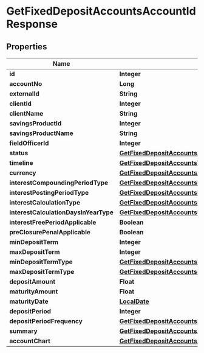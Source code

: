 
# GetFixedDepositAccountsAccountIdResponse

## Properties
Name | Type | Description | Notes
------------ | ------------- | ------------- | -------------
**id** | **Integer** |  |  [optional]
**accountNo** | **Long** |  |  [optional]
**externalId** | **String** |  |  [optional]
**clientId** | **Integer** |  |  [optional]
**clientName** | **String** |  |  [optional]
**savingsProductId** | **Integer** |  |  [optional]
**savingsProductName** | **String** |  |  [optional]
**fieldOfficerId** | **Integer** |  |  [optional]
**status** | [**GetFixedDepositAccountsStatus**](GetFixedDepositAccountsStatus.md) |  |  [optional]
**timeline** | [**GetFixedDepositAccountsTimeline**](GetFixedDepositAccountsTimeline.md) |  |  [optional]
**currency** | [**GetFixedDepositAccountsAccountIdCurrency**](GetFixedDepositAccountsAccountIdCurrency.md) |  |  [optional]
**interestCompoundingPeriodType** | [**GetFixedDepositAccountsInterestCompoundingPeriodType**](GetFixedDepositAccountsInterestCompoundingPeriodType.md) |  |  [optional]
**interestPostingPeriodType** | [**GetFixedDepositAccountsInterestPostingPeriodType**](GetFixedDepositAccountsInterestPostingPeriodType.md) |  |  [optional]
**interestCalculationType** | [**GetFixedDepositAccountsInterestCalculationType**](GetFixedDepositAccountsInterestCalculationType.md) |  |  [optional]
**interestCalculationDaysInYearType** | [**GetFixedDepositAccountsInterestCalculationDaysInYearType**](GetFixedDepositAccountsInterestCalculationDaysInYearType.md) |  |  [optional]
**interestFreePeriodApplicable** | **Boolean** |  |  [optional]
**preClosurePenalApplicable** | **Boolean** |  |  [optional]
**minDepositTerm** | **Integer** |  |  [optional]
**maxDepositTerm** | **Integer** |  |  [optional]
**minDepositTermType** | [**GetFixedDepositAccountsMinDepositTermType**](GetFixedDepositAccountsMinDepositTermType.md) |  |  [optional]
**maxDepositTermType** | [**GetFixedDepositAccountsMaxDepositTermType**](GetFixedDepositAccountsMaxDepositTermType.md) |  |  [optional]
**depositAmount** | **Float** |  |  [optional]
**maturityAmount** | **Float** |  |  [optional]
**maturityDate** | [**LocalDate**](LocalDate.md) |  |  [optional]
**depositPeriod** | **Integer** |  |  [optional]
**depositPeriodFrequency** | [**GetFixedDepositAccountsDepositPeriodFrequency**](GetFixedDepositAccountsDepositPeriodFrequency.md) |  |  [optional]
**summary** | [**GetFixedDepositAccountsAccountIdSummary**](GetFixedDepositAccountsAccountIdSummary.md) |  |  [optional]
**accountChart** | [**GetFixedDepositAccountsAccountChart**](GetFixedDepositAccountsAccountChart.md) |  |  [optional]



